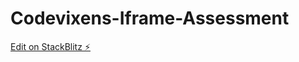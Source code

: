 # Codevixens-Iframe-Assessment

[Edit on StackBlitz ⚡️](https://stackblitz.com/edit/web-platform-q7etfh)